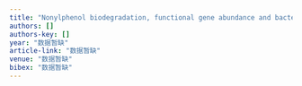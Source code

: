 ```yaml
---
title: "Nonylphenol biodegradation, functional gene abundance and bacterial community in bioaugmented sediment: effect of external carbon source"
authors: []
authors-key: []
year: "数据暂缺"
article-link: "数据暂缺"
venue: "数据暂缺"
bibex: "数据暂缺"
---
```

